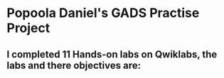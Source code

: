 # Popoola Daniel's GADS Practise Project


## I completed 11 Hands-on labs on Qwiklabs, the labs and there objectives are:

